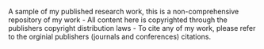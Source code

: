 A sample of my published research work, this is a non-comprehensive repository of my work - All content here is copyrighted through 
the publishers copyright distribution laws - To cite any of my work, please refer to the orginial publishers (journals and conferences) 
citations.

